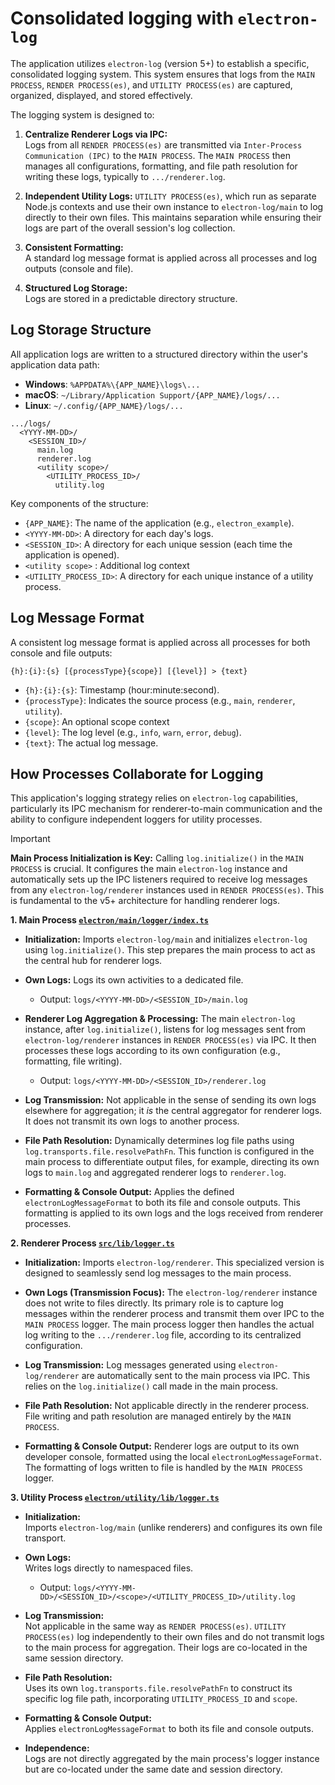 # Consolidated logging with `electron-log`

The application utilizes `electron-log` (version 5+) to establish a specific, consolidated logging system. This system ensures that logs from the `MAIN PROCESS`, `RENDER PROCESS(es)`, and `UTILITY PROCESS(es)` are captured, organized, displayed, and stored effectively.

The logging system is designed to:

1.  **Centralize Renderer Logs via IPC:**  
Logs from all `RENDER PROCESS(es)` are transmitted via `Inter-Process Communication (IPC)` to the `MAIN PROCESS`. The `MAIN PROCESS` then manages all configurations, formatting, and file path resolution for writing these logs, typically to `.../renderer.log`.

2.  **Independent Utility Logs:** 
`UTILITY PROCESS(es)`, which run as separate Node.js contexts and use their own instance to `electron-log/main` to log directly to their own files. This maintains separation while ensuring their logs are part of the overall session's log collection.

3.  **Consistent Formatting:**  
A standard log message format is applied across all processes and log outputs (console and file).

4.  **Structured Log Storage:**  
Logs are stored in a predictable directory structure.

## Log Storage Structure

All application logs are written to a structured directory within the user's application data path:

- **Windows**: `%APPDATA%\{APP_NAME}\logs\...`
- **macOS**: `~/Library/Application Support/{APP_NAME}/logs/...`
- **Linux**: `~/.config/{APP_NAME}/logs/...`

```
.../logs/
  <YYYY-MM-DD>/
    <SESSION_ID>/
      main.log
      renderer.log
      <utility scope>/
        <UTILITY_PROCESS_ID>/
          utility.log
```

Key components of the structure:
- `{APP_NAME}`: The name of the application (e.g., `electron_example`).
- `<YYYY-MM-DD>`: A directory for each day's logs.
- `<SESSION_ID>`: A directory for each unique session (each time the application is opened).
- `<utility scope>` : Additional log context
- `<UTILITY_PROCESS_ID>`: A directory for each unique instance of a utility process.

## Log Message Format

A consistent log message format is applied across all processes for both console and file outputs:

`{h}:{i}:{s} [{processType}{scope}] [{level}] > {text}`

-   `{h}:{i}:{s}`: Timestamp (hour:minute:second).
-   `{processType}`: Indicates the source process (e.g., `main`, `renderer`, `utility`).
-   `{scope}`: An optional scope context
-   `{level}`: The log level (e.g., `info`, `warn`, `error`, `debug`).
-   `{text}`: The actual log message.

## How Processes Collaborate for Logging

This application's logging strategy relies on `electron-log` capabilities, particularly its IPC mechanism for renderer-to-main communication and the ability to configure independent loggers for utility processes.

> [!IMPORTANT]
> **Main Process Initialization is Key:** Calling `log.initialize()` in the `MAIN PROCESS` is crucial. It configures the main `electron-log` instance and automatically sets up the IPC listeners required to receive log messages from any `electron-log/renderer` instances used in `RENDER PROCESS(es)`. This is fundamental to the v5+ architecture for handling renderer logs.

**1. Main Process [`electron/main/logger/index.ts`](../electron/main/logger/index.ts)**

*   **Initialization:**
Imports `electron-log/main` and initializes `electron-log` using `log.initialize()`. This step prepares the main process to act as the central hub for renderer logs.

*   **Own Logs:**
Logs its own activities to a dedicated file.
    *   Output: `logs/<YYYY-MM-DD>/<SESSION_ID>/main.log`

*   **Renderer Log Aggregation & Processing:**
The main `electron-log` instance, after `log.initialize()`, listens for log messages sent from `electron-log/renderer` instances in `RENDER PROCESS(es)` via IPC. It then processes these logs according to its own configuration (e.g., formatting, file writing).
    *   Output: `logs/<YYYY-MM-DD>/<SESSION_ID>/renderer.log`

*   **Log Transmission:**
Not applicable in the sense of sending its own logs elsewhere for aggregation; it *is* the central aggregator for renderer logs. It does not transmit its own logs to another process.

*   **File Path Resolution:**
Dynamically determines log file paths using `log.transports.file.resolvePathFn`. This function is configured in the main process to differentiate output files, for example, directing its own logs to `main.log` and aggregated renderer logs to `renderer.log`.

*   **Formatting & Console Output:**
Applies the defined `electronLogMessageFormat` to both its file and console outputs. This formatting is applied to its own logs and the logs received from renderer processes.

**2. Renderer Process [`src/lib/logger.ts`](../src/lib/logger.ts)**

*   **Initialization:**
Imports `electron-log/renderer`. This specialized version is designed to seamlessly send log messages to the main process.

*   **Own Logs (Transmission Focus):**
The `electron-log/renderer` instance does not write to files directly. Its primary role is to capture log messages within the renderer process and transmit them over IPC to the `MAIN PROCESS` logger. The main process logger then handles the actual log writing to the `.../renderer.log` file, according to its centralized configuration.

*   **Log Transmission:**
Log messages generated using `electron-log/renderer` are automatically sent to the main process via IPC. This relies on the `log.initialize()` call made in the main process.

*   **File Path Resolution:**
Not applicable directly in the renderer process. File writing and path resolution are managed entirely by the `MAIN PROCESS`.

*   **Formatting & Console Output:**
Renderer logs are output to its own developer console, formatted using the local `electronLogMessageFormat`. The formatting of logs written to file is handled by the `MAIN PROCESS` logger.

**3. Utility Process [`electron/utility/lib/logger.ts`](../electron//utility/lib/logger.ts)**

*   **Initialization:**  
Imports `electron-log/main` (unlike renderers) and configures its own file transport.

*   **Own Logs:**  
Writes logs directly to namespaced files.
    *   Output: `logs/<YYYY-MM-DD>/<SESSION_ID>/<scope>/<UTILITY_PROCESS_ID>/utility.log`

*   **Log Transmission:**  
Not applicable in the same way as `RENDER PROCESS(es)`. `UTILITY PROCESS(es)` log independently to their own files and do not transmit logs to the main process for aggregation. Their logs are co-located in the same session directory.

*   **File Path Resolution:**  
Uses its own `log.transports.file.resolvePathFn` to construct its specific log file path, incorporating `UTILITY_PROCESS_ID` and `scope`.

*   **Formatting & Console Output:**  
Applies `electronLogMessageFormat` to both its file and console outputs.

*   **Independence:**  
Logs are not directly aggregated by the main process's logger instance but are co-located under the same date and session directory.

